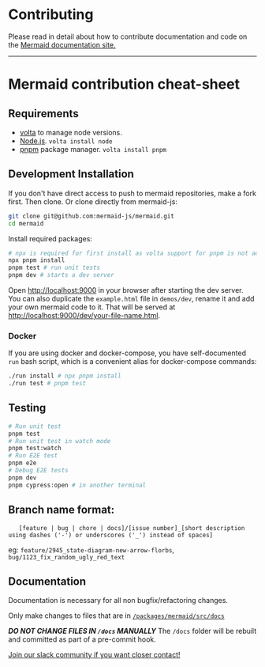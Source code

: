 # Contributing

Please read in detail about how to contribute documentation and code on the [Mermaid documentation site.](https://mermaid-js.github.io/mermaid/#/development)

---

# Mermaid contribution cheat-sheet

## Requirements

- [volta](https://volta.sh/) to manage node versions.
- [Node.js](https://nodejs.org/en/). `volta install node`
- [pnpm](https://pnpm.io/) package manager. `volta install pnpm`

## Development Installation

If you don't have direct access to push to mermaid repositories, make a fork first. Then clone. Or clone directly from mermaid-js:

```bash
git clone git@github.com:mermaid-js/mermaid.git
cd mermaid
```

Install required packages:

```bash
# npx is required for first install as volta support for pnpm is not added yet.
npx pnpm install
pnpm test # run unit tests
pnpm dev # starts a dev server
```

Open <http://localhost:9000> in your browser after starting the dev server.
You can also duplicate the `example.html` file in `demos/dev`, rename it and add your own mermaid code to it.
That will be served at <http://localhost:9000/dev/your-file-name.html>.

### Docker

If you are using docker and docker-compose, you have self-documented `run` bash script, which is a convenient alias for docker-compose commands:

```bash
./run install # npx pnpm install
./run test # pnpm test
```

## Testing

```bash
# Run unit test
pnpm test
# Run unit test in watch mode
pnpm test:watch
# Run E2E test
pnpm e2e
# Debug E2E tests
pnpm dev
pnpm cypress:open # in another terminal
```

## Branch name format:

```text
   [feature | bug | chore | docs]/[issue number]_[short description using dashes ('-') or underscores ('_') instead of spaces]
```

eg: `feature/2945_state-diagram-new-arrow-florbs`, `bug/1123_fix_random_ugly_red_text`

## Documentation

Documentation is necessary for all non bugfix/refactoring changes.

Only make changes to files that are in [`/packages/mermaid/src/docs`](packages/mermaid/src/docs)

**_DO NOT CHANGE FILES IN `/docs` MANUALLY_**
The `/docs` folder will be rebuilt and committed as part of a pre-commit hook.

[Join our slack community if you want closer contact!](https://join.slack.com/t/mermaid-talk/shared_invite/enQtNzc4NDIyNzk4OTAyLWVhYjQxOTI2OTg4YmE1ZmJkY2Y4MTU3ODliYmIwOTY3NDJlYjA0YjIyZTdkMDMyZTUwOGI0NjEzYmEwODcwOTE)
